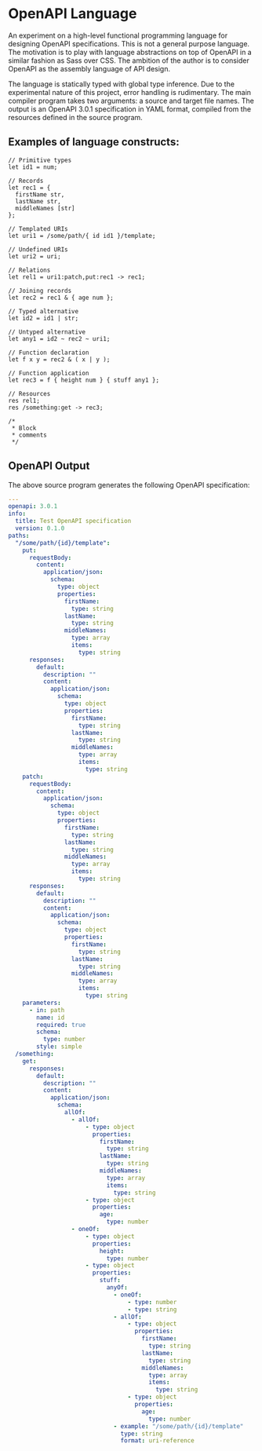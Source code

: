 # OpenAPI Language

An experiment on a high-level functional programming language for designing OpenAPI specifications.
This is not a general purpose language.
The motivation is to play with language abstractions on top of OpenAPI in a similar fashion as Sass over CSS.
The ambition of the author is to consider OpenAPI as the assembly language of API design. 

The language is statically typed with global type inference.
Due to the experimental nature of this project, error handling is rudimentary.
The main compiler program takes two arguments: a source and target file names.
The output is an OpenAPI 3.0.1 specification in YAML format,
compiled from the resources defined in the source program.

## Examples of language constructs:

```
// Primitive types
let id1 = num;
```
```
// Records
let rec1 = {
  firstName str,
  lastName str,
  middleNames [str]
};
```
```
// Templated URIs
let uri1 = /some/path/{ id id1 }/template;
```
```
// Undefined URIs
let uri2 = uri;
```
```
// Relations
let rel1 = uri1:patch,put:rec1 -> rec1;
```
```
// Joining records
let rec2 = rec1 & { age num };
```
```
// Typed alternative
let id2 = id1 | str;
```
```
// Untyped alternative
let any1 = id2 ~ rec2 ~ uri1;
```
```
// Function declaration
let f x y = rec2 & ( x | y );
```
```
// Function application
let rec3 = f { height num } { stuff any1 };
```
```
// Resources
res rel1;
res /something:get -> rec3;
```
```
/*
 * Block
 * comments
 */
```

## OpenAPI Output

The above source program generates the following OpenAPI specification:

```yaml
---
openapi: 3.0.1
info:
  title: Test OpenAPI specification
  version: 0.1.0
paths:
  "/some/path/{id}/template":
    put:
      requestBody:
        content:
          application/json:
            schema:
              type: object
              properties:
                firstName:
                  type: string
                lastName:
                  type: string
                middleNames:
                  type: array
                  items:
                    type: string
      responses:
        default:
          description: ""
          content:
            application/json:
              schema:
                type: object
                properties:
                  firstName:
                    type: string
                  lastName:
                    type: string
                  middleNames:
                    type: array
                    items:
                      type: string
    patch:
      requestBody:
        content:
          application/json:
            schema:
              type: object
              properties:
                firstName:
                  type: string
                lastName:
                  type: string
                middleNames:
                  type: array
                  items:
                    type: string
      responses:
        default:
          description: ""
          content:
            application/json:
              schema:
                type: object
                properties:
                  firstName:
                    type: string
                  lastName:
                    type: string
                  middleNames:
                    type: array
                    items:
                      type: string
    parameters:
      - in: path
        name: id
        required: true
        schema:
          type: number
        style: simple
  /something:
    get:
      responses:
        default:
          description: ""
          content:
            application/json:
              schema:
                allOf:
                  - allOf:
                      - type: object
                        properties:
                          firstName:
                            type: string
                          lastName:
                            type: string
                          middleNames:
                            type: array
                            items:
                              type: string
                      - type: object
                        properties:
                          age:
                            type: number
                  - oneOf:
                      - type: object
                        properties:
                          height:
                            type: number
                      - type: object
                        properties:
                          stuff:
                            anyOf:
                              - oneOf:
                                  - type: number
                                  - type: string
                              - allOf:
                                  - type: object
                                    properties:
                                      firstName:
                                        type: string
                                      lastName:
                                        type: string
                                      middleNames:
                                        type: array
                                        items:
                                          type: string
                                  - type: object
                                    properties:
                                      age:
                                        type: number
                              - example: "/some/path/{id}/template"
                                type: string
                                format: uri-reference
```
